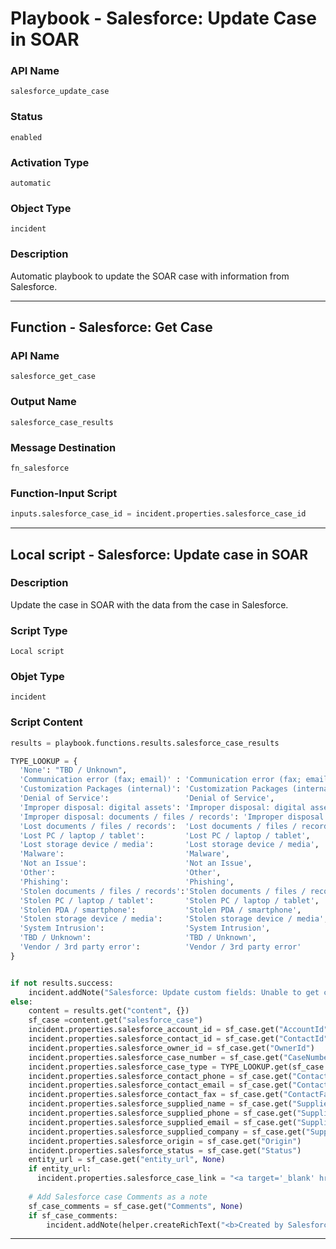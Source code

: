 <!--
    DO NOT MANUALLY EDIT THIS FILE
    THIS FILE IS AUTOMATICALLY GENERATED WITH resilient-sdk codegen
    Generated with resilient-sdk v49.1.51
-->

# Playbook - Salesforce: Update Case in SOAR

### API Name
`salesforce_update_case`

### Status
`enabled`

### Activation Type
`automatic`

### Object Type
`incident`

### Description
Automatic playbook to update the SOAR case with information from Salesforce.


---
## Function - Salesforce: Get Case

### API Name
`salesforce_get_case`

### Output Name
`salesforce_case_results`

### Message Destination
`fn_salesforce`

### Function-Input Script
```python
inputs.salesforce_case_id = incident.properties.salesforce_case_id
```

---

## Local script - Salesforce: Update case in SOAR

### Description
Update the case in SOAR with the data from the case in Salesforce.

### Script Type
`Local script`

### Objet Type
`incident`

### Script Content
```python
results = playbook.functions.results.salesforce_case_results

TYPE_LOOKUP = {
  'None': "TBD / Unknown",
  'Communication error (fax; email)' : 'Communication error (fax; email)',
  'Customization Packages (internal)': 'Customization Packages (internal)',
  'Denial of Service':                 'Denial of Service',
  'Improper disposal: digital assets': 'Improper disposal: digital assets',
  'Improper disposal: documents / files / records': 'Improper disposal: documents / files / records',
  'Lost documents / files / records':  'Lost documents / files / records',
  'Lost PC / laptop / tablet':         'Lost PC / laptop / tablet',
  'Lost storage device / media':       'Lost storage device / media',
  'Malware':                           'Malware',
  'Not an Issue':                      'Not an Issue',
  'Other':                             'Other',
  'Phishing':                          'Phishing',
  'Stolen documents / files / records':'Stolen documents / files / records',
  'Stolen PC / laptop / tablet':       'Stolen PC / laptop / tablet',
  'Stolen PDA / smartphone':           'Stolen PDA / smartphone',
  'Stolen storage device / media':     'Stolen storage device / media',
  'System Intrusion':                  'System Intrusion',
  'TBD / Unknown':                     'TBD / Unknown',
  'Vendor / 3rd party error':          'Vendor / 3rd party error'
}


if not results.success:
    incident.addNote("Salesforce: Update custom fields: Unable to get case data to update custom fields.")
else:
    content = results.get("content", {})
    sf_case =content.get("salesforce_case")
    incident.properties.salesforce_account_id = sf_case.get("AccountId")
    incident.properties.salesforce_contact_id = sf_case.get("ContactId")
    incident.properties.salesforce_owner_id = sf_case.get("OwnerId")
    incident.properties.salesforce_case_number = sf_case.get("CaseNumber")
    incident.properties.salesforce_case_type = TYPE_LOOKUP.get(sf_case.get("Type"), "None")
    incident.properties.salesforce_contact_phone = sf_case.get("ContactPhone")
    incident.properties.salesforce_contact_email = sf_case.get("ContactEmail")    
    incident.properties.salesforce_contact_fax = sf_case.get("ContactFax")
    incident.properties.salesforce_supplied_name = sf_case.get("SuppliedName")
    incident.properties.salesforce_supplied_phone = sf_case.get("SuppliedPhone")
    incident.properties.salesforce_supplied_email = sf_case.get("SuppliedEmail")    
    incident.properties.salesforce_supplied_company = sf_case.get("SuppliedCompany")
    incident.properties.salesforce_origin = sf_case.get("Origin")
    incident.properties.salesforce_status = sf_case.get("Status")
    entity_url = sf_case.get("entity_url", None)
    if entity_url:
      incident.properties.salesforce_case_link = "<a target='_blank' href='{0}'>{1}</a>".format(entity_url, sf_case.get("CaseNumber"))
      
    # Add Salesforce case Comments as a note
    sf_case_comments = sf_case.get("Comments", None)
    if sf_case_comments:
        incident.addNote(helper.createRichText("<b>Created by Salesforce:</b><br> {}".format(sf_case_comments)))
```

---
